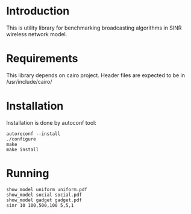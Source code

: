 Introduction
============

This is utility library for benchmarking broadcasting algorithms
in SINR wireless network model.

Requirements
============

This library depends on cairo project. Header files are expected
to be in /usr/include/cairo/

Installation
============

Installation is done by autoconf tool:

```
autoreconf --install
./configure
make
make install
```

Running
=======

```
show_model uniform uniform.pdf
show_model social social.pdf
show_model gadget gadget.pdf
sinr 10 100,500,100 5,5,1
```
